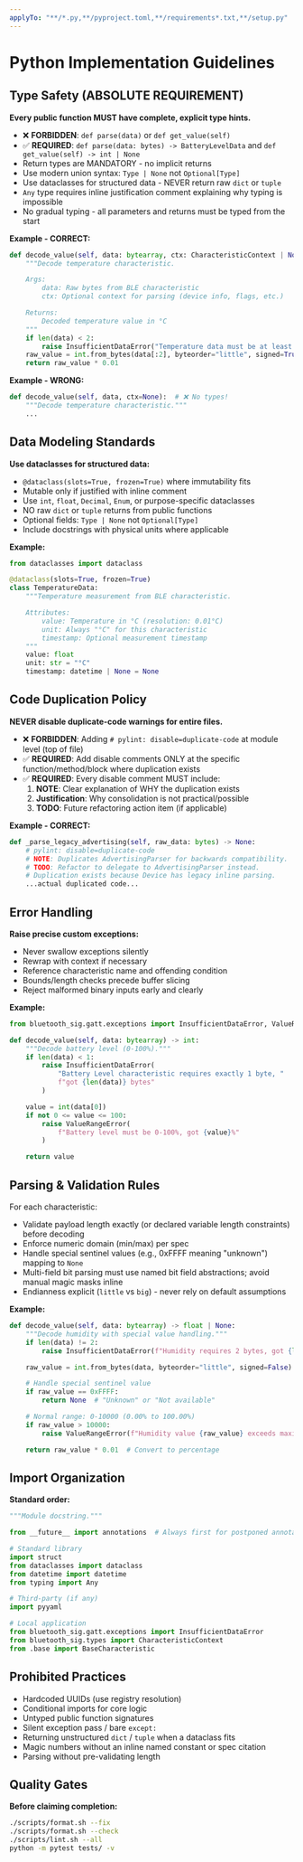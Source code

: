 ```yaml
---
applyTo: "**/*.py,**/pyproject.toml,**/requirements*.txt,**/setup.py"
---
```


# Python Implementation Guidelines

## Type Safety (ABSOLUTE REQUIREMENT)

**Every public function MUST have complete, explicit type hints.**

- ❌ **FORBIDDEN**: `def parse(data)` or `def get_value(self)`
- ✅ **REQUIRED**: `def parse(data: bytes) -> BatteryLevelData` and `def get_value(self) -> int | None`
- Return types are MANDATORY - no implicit returns
- Use modern union syntax: `Type | None` not `Optional[Type]`
- Use dataclasses for structured data - NEVER return raw `dict` or `tuple`
- `Any` type requires inline justification comment explaining why typing is impossible
- No gradual typing - all parameters and returns must be typed from the start

**Example - CORRECT:**
```python
def decode_value(self, data: bytearray, ctx: CharacteristicContext | None = None) -> float:
    """Decode temperature characteristic.

    Args:
        data: Raw bytes from BLE characteristic
        ctx: Optional context for parsing (device info, flags, etc.)

    Returns:
        Decoded temperature value in °C
    """
    if len(data) < 2:
        raise InsufficientDataError("Temperature data must be at least 2 bytes")
    raw_value = int.from_bytes(data[:2], byteorder="little", signed=True)
    return raw_value * 0.01
```

**Example - WRONG:**
```python
def decode_value(self, data, ctx=None):  # ❌ No types!
    """Decode temperature characteristic."""
    ...
```

## Data Modeling Standards

**Use dataclasses for structured data:**
- `@dataclass(slots=True, frozen=True)` where immutability fits
- Mutable only if justified with inline comment
- Use `int`, `float`, `Decimal`, `Enum`, or purpose-specific dataclasses
- NO raw `dict` or `tuple` returns from public functions
- Optional fields: `Type | None` not `Optional[Type]`
- Include docstrings with physical units where applicable

**Example:**
```python
from dataclasses import dataclass

@dataclass(slots=True, frozen=True)
class TemperatureData:
    """Temperature measurement from BLE characteristic.

    Attributes:
        value: Temperature in °C (resolution: 0.01°C)
        unit: Always "°C" for this characteristic
        timestamp: Optional measurement timestamp
    """
    value: float
    unit: str = "°C"
    timestamp: datetime | None = None
```

## Code Duplication Policy

**NEVER disable duplicate-code warnings for entire files.**

- ❌ **FORBIDDEN**: Adding `# pylint: disable=duplicate-code` at module level (top of file)
- ✅ **REQUIRED**: Add disable comments ONLY at the specific function/method/block where duplication exists
- ✅ **REQUIRED**: Every disable comment MUST include:
  1. **NOTE**: Clear explanation of WHY the duplication exists
  2. **Justification**: Why consolidation is not practical/possible
  3. **TODO**: Future refactoring action item (if applicable)

**Example - CORRECT:**
```python
def _parse_legacy_advertising(self, raw_data: bytes) -> None:
    # pylint: disable=duplicate-code
    # NOTE: Duplicates AdvertisingParser for backwards compatibility.
    # TODO: Refactor to delegate to AdvertisingParser instead.
    # Duplication exists because Device has legacy inline parsing.
    ...actual duplicated code...
```

## Error Handling

**Raise precise custom exceptions:**
- Never swallow exceptions silently
- Rewrap with context if necessary
- Reference characteristic name and offending condition
- Bounds/length checks precede buffer slicing
- Reject malformed binary inputs early and clearly

**Example:**
```python
from bluetooth_sig.gatt.exceptions import InsufficientDataError, ValueRangeError

def decode_value(self, data: bytearray) -> int:
    """Decode battery level (0-100%)."""
    if len(data) < 1:
        raise InsufficientDataError(
            "Battery Level characteristic requires exactly 1 byte, "
            f"got {len(data)} bytes"
        )

    value = int(data[0])
    if not 0 <= value <= 100:
        raise ValueRangeError(
            f"Battery level must be 0-100%, got {value}%"
        )

    return value
```

## Parsing & Validation Rules

For each characteristic:
- Validate payload length exactly (or declared variable length constraints) before decoding
- Enforce numeric domain (min/max) per spec
- Handle special sentinel values (e.g., 0xFFFF meaning "unknown") mapping to `None`
- Multi-field bit parsing must use named bit field abstractions; avoid manual magic masks inline
- Endianness explicit (`little` vs `big`) - never rely on default assumptions

**Example:**
```python
def decode_value(self, data: bytearray) -> float | None:
    """Decode humidity with special value handling."""
    if len(data) != 2:
        raise InsufficientDataError(f"Humidity requires 2 bytes, got {len(data)}")

    raw_value = int.from_bytes(data, byteorder="little", signed=False)

    # Handle special sentinel value
    if raw_value == 0xFFFF:
        return None  # "Unknown" or "Not available"

    # Normal range: 0-10000 (0.00% to 100.00%)
    if raw_value > 10000:
        raise ValueRangeError(f"Humidity value {raw_value} exceeds maximum 10000")

    return raw_value * 0.01  # Convert to percentage
```

## Import Organization

**Standard order:**
```python
"""Module docstring."""

from __future__ import annotations  # Always first for postponed annotations

# Standard library
import struct
from dataclasses import dataclass
from datetime import datetime
from typing import Any

# Third-party (if any)
import pyyaml

# Local application
from bluetooth_sig.gatt.exceptions import InsufficientDataError
from bluetooth_sig.types import CharacteristicContext
from .base import BaseCharacteristic
```

## Prohibited Practices

- Hardcoded UUIDs (use registry resolution)
- Conditional imports for core logic
- Untyped public function signatures
- Silent exception pass / bare `except:`
- Returning unstructured `dict` / `tuple` when a dataclass fits
- Magic numbers without an inline named constant or spec citation
- Parsing without pre-validating length

## Quality Gates

**Before claiming completion:**
```bash
./scripts/format.sh --fix
./scripts/format.sh --check
./scripts/lint.sh --all
python -m pytest tests/ -v
```
